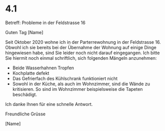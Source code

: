 # 4.1

Betreff: Probleme in der Feldstrasse 16

Guten Tag [Name]

Seit Oktober 2020 wohne ich in der Parterrewohnung in der Feldstrasse 16. Obwohl ich sie bereits bei der Übernahme der Wohnung auf einige Dinge hingewiesen habe, sind Sie leider noch nicht darauf eingegangen. Ich bitte Sie hiermit noch einmal schriftlich, sich folgenden Mängeln anzunehmen:

- Beide Wasserhahnen Tropfen
- Kochplatte defekt
- Das Gefrierfach des Kühlschrank funktioniert nicht
- Sowohl in der Küche, als auch im Wohnzimmer, sind die Wände zu kritisieren. So sind im Wohnzimmer beispielsweise die Tapeten beschädigt.

Ich danke Ihnen für eine schnelle Antwort.

Freundliche Grüsse

[Name]